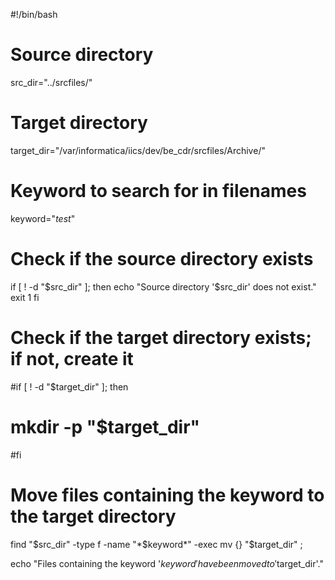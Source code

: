#!/bin/bash


# Source directory
src_dir="../srcfiles/"

# Target directory
target_dir="/var/informatica/iics/dev/be_cdr/srcfiles/Archive/"

# Keyword to search for in filenames
keyword="_test_"

# Check if the source directory exists
if [ ! -d "$src_dir" ]; then
  echo "Source directory '$src_dir' does not exist."
  exit 1
fi

# Check if the target directory exists; if not, create it
#if [ ! -d "$target_dir" ]; then
 # mkdir -p "$target_dir"
#fi

# Move files containing the keyword to the target directory
find "$src_dir" -type f -name "*$keyword*" -exec mv {} "$target_dir" \;

echo "Files containing the keyword '$keyword' have been moved to '$target_dir'."
